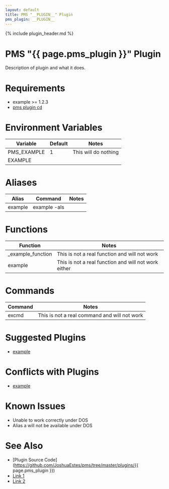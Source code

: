 ```yaml
---
layout: default
title: PMS "__PLUGIN__" Plugin
pms_plugin: __PLUGIN__
---
```

{% include plugin_header.md %}

# PMS "{{ page.pms_plugin }}" Plugin
Description of plugin and what it does.

# Requirements
<!-- Can Remove Section if no requirements -->
<!--
    Requirements are other plugins, system binaries, etc.
-->
* example >= 1.2.3
* [pms plugin cd](/pms/plugins/cd.html)

# Environment Variables
<!-- Can remove section if no requirements -->
<!-- set in plugin "env" file -->
<table>
  <thead>
    <tr>
      <th>Variable</th>
      <th>Default</th>
      <th>Notes</th>
    </tr>
  </thead>
  <tbody>
    <tr>
      <td>PMS_EXAMPLE</td>
      <td>1</td>
      <td>This will do nothing</td>
    </tr>
    <tr>
      <td>EXAMPLE</td>
      <td></td>
      <td></td>
    </tr>
  </tbody>
</table>

# Aliases
<!-- Can remove section if no aliases -->
<table>
  <thead>
    <tr>
      <th>Alias</th>
      <th>Command</th>
      <th>Notes</th>
    </tr>
  </thead>
  <tbody>
    <tr>
      <td>example</td>
      <td>example -als</td>
      <td></td>
    </tr>
  </tbody>
</table>

# Functions
<!-- Can remove section if no aliases -->
<!--
    If your plugin provides "private" use functions that are used in other
    plugins, they can be excluded here. HOWEVER they need to be documented in
    the developer docs
-->
<table>
  <thead>
    <tr>
      <th>Function</th>
      <th>Notes</th>
    </tr>
  </thead>
  <tbody>
    <tr>
      <td>_example_function</td>
      <td>This is not a real function and will not work</td>
    </tr>
    <tr>
      <td>example</td>
      <td>This is not a real function and will not work either</td>
    </tr>
  </tbody>
</table>

# Commands
<!-- Can remove section if no commands -->
<table>
  <thead>
    <tr>
      <th>Command</th>
      <th>Notes</th>
    </tr>
  </thead>
  <tbody>
    <tr>
      <td>excmd</td>
      <td>This is not a real command and will not work</td>
    </tr>
  </tbody>
</table>

# Suggested Plugins
<!-- Can remove section -->
<!--
    If this plugin pairs well with another plugin, let users know
-->
* [example](/pms/plugins/example.html)

# Conflicts with Plugins
<!-- Can remove section -->
* [example](/pms/plugins/example.html)

# Known Issues
<!-- Can remove section -->
* Unable to work correctly under DOS
* Alias a will not be available under DOS

# See Also
* [Plugin Source Code](https://github.com/JoshuaEstes/pms/tree/master/plugins/{{ page.pms_plugin }})
* [Link 1](/pms)
* [Link 2](/pms)
